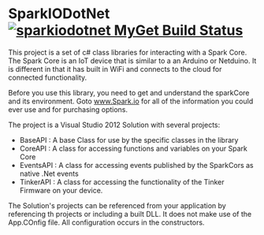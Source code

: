 SparkIODotNet  [![sparkiodotnet MyGet Build Status](https://www.myget.org/BuildSource/Badge/sparkiodotnet?identifier=dd963103-cf49-455d-9e4e-3b37957fcf94)](https://www.myget.org/)
=============
This project is a set of c# class libraries for interacting with a Spark Core.
The Spark Core is an IoT device that is similar to a an Arduino or Netduino.  It
is different in that it has built in WiFi and connects to the cloud for connected
functionality.

Before you use this library, you need to get and understand the sparkCore and its
environment.  Goto www.Spark.io for all of the information you could ever use and
for purchasing options.

The project is a Visual Studio 2012 Solution with several projects:

- BaseAPI : A base Class for use by the specific classes in the library
- CoreAPI : A class for accessing functions and variables on your Spark Core
- EventsAPI : A class for accessing events published by the SparkCors as native .Net events
- TinkerAPI : A class for accessing the functionality of the Tinker Firmware on your device.

The Solution's projects can be referenced from your application by referencing th projects or 
including a built DLL.  It does not make use of the App.COnfig file.  All configuration occurs 
in the constructors.
